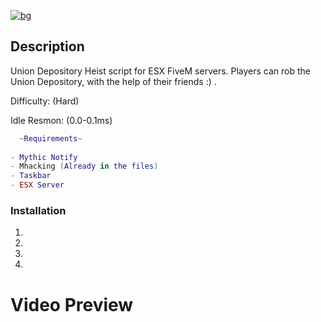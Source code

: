 [![bg][banner]][website]

[banner]: https://cdn.discordapp.com/attachments/851650166473097217/879125353178730526/Union.png
[website]: https://tronix.website

## Description
Union Depository Heist script for ESX FiveM servers. Players can rob the Union Depository, with the help of their friends :) .


Difficulty: (Hard)

Idle Resmon: (0.0-0.1ms)
```lua
  ~Requirements~
  
- Mythic Notify
- Mhacking (Already in the files)
- Taskbar
- ESX Server
```

### Installation
1. 
2. 
3. 
4. 

# Video Preview

